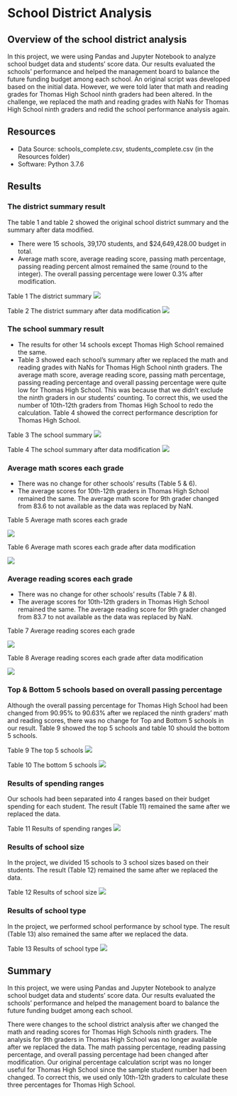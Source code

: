 # School District Analysis
## Overview of the school district analysis
In this project, we were using Pandas and Jupyter Notebook to analyze school budget data and students’ score data. Our results evaluated the schools’ performance and helped the management board to balance the future funding budget among each school. An original script was developed based on the initial data. However, we were told later that math and reading grades for Thomas High School ninth graders had been altered. In the challenge, we replaced the math and reading grades with NaNs for Thomas High School ninth graders and redid the school performance analysis again.

## Resources
-	Data Source: schools_complete.csv, students_complete.csv (in the Resources folder)
-	Software: Python 3.7.6

## Results
### The district summary result
The table 1 and table 2 showed the original school district summary and the summary after data modified.
-	There were 15 schools, 39,170 students, and $24,649,428.00 budget in total.
-	Average math score, average reading score, passing math percentage, passing reading percent almost remained the same (round to the integer). The overall passing percentage were lower 0.3% after modification.

Table 1 The district summary
![](Results/Table1.png)

Table 2 The district summary after data modification
![](Results/Table2.png)

### The school summary result
-	The results for other 14 schools except Thomas High School remained the same.
-	Table 3 showed each school’s summary after we replaced the math and reading grades with NaNs for Thomas High School ninth graders. The average math score, average reading score, passing math percentage, passing reading percentage and overall passing percentage were quite low for Thomas High School. This was because that we didn’t exclude the ninth graders in our students’ counting. To correct this, we used the number of 10th-12th graders from Thomas High School to redo the calculation. Table 4 showed the correct performance description for Thomas High School.

Table 3 The school summary
![](Results/Table3.png)

Table 4 The school summary after data modification
![](Results/Table4.png)

### Average math scores each grade
-	There was no change for other schools’ results (Table 5 & 6).
-	The average scores for 10th-12th graders in Thomas High School remained the same. The average math score for 9th grader changed from 83.6 to not available as the data was replaced by NaN.

Table 5 Average math scores each grade

<img src="Results/Table5.png">

Table 6 Average math scores each grade after data modification

<img src="Results/Table6.png">

### Average reading scores each grade
-	There was no change for other schools’ results (Table 7 & 8).
-	The average scores for 10th-12th graders in Thomas High School remained the same. The average reading score for 9th grader changed from 83.7 to not available as the data was replaced by NaN.

Table 7 Average reading scores each grade

<img src="Results/Table7.png">

Table 8 Average reading scores each grade after data modification

<img src="Results/Table8.png">

### Top & Bottom 5 schools based on overall passing percentage
Although the overall passing percentage for Thomas High School had been changed from 90.95% to 90.63% after we replaced the ninth graders’ math and reading scores, there was no change for Top and Bottom 5 schools in our result. Table 9 showed the top 5 schools and table 10 should the bottom 5 schools.

Table 9 The top 5 schools
![](Results/Table9.png)


Table 10 The bottom 5 schools
![](Results/Table10.png)

### Results of spending ranges
Our schools had been separated into 4 ranges based on their budget spending for each student. The result (Table 11) remained the same after we replaced the data.

Table 11 Results of spending ranges
![](Results/Table11.png)

### Results of school size
In the project, we divided 15 schools to 3 school sizes based on their students. The result (Table 12) remained the same after we replaced the data.

Table 12 Results of school size
![](Results/Table12.png)

### Results of school type
In the project, we performed school performance by school type. The result (Table 13) also remained the same after we replaced the data.

Table 13 Results of school type
![](Results/Table13.png)

## Summary
In this project, we were using Pandas and Jupyter Notebook to analyze school budget data and students’ score data. Our results evaluated the schools’ performance and helped the management board to balance the future funding budget among each school.

There were changes to the school district analysis after we changed the math and reading scores for Thomas High Schools ninth graders. The analysis for 9th graders in Thomas High School was no longer available after we replaced the data. The math passing percentage, reading passing percentage, and overall passing percentage had been changed after modification. Our original percentage calculation script was no longer useful for Thomas High School since the sample student number had been changed. To correct this, we used only 10th-12th graders to calculate these three percentages for Thomas High School.

